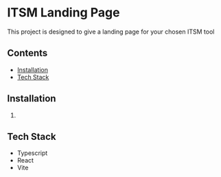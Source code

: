 # ITSM Landing Page

This project is designed to give a landing page for your chosen ITSM tool

## Contents
- [Installation](#installation)
- [Tech Stack](#tech-stack)

## Installation
1. 


## Tech Stack
- Typescript
- React
- Vite